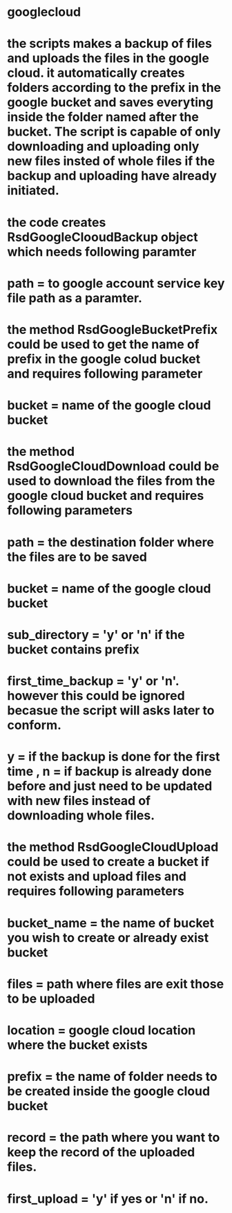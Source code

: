 # googlecloud
# the scripts makes a backup of files and uploads the files in the google cloud. it automatically creates folders according to the prefix in the google bucket and saves everyting inside the folder named after the bucket. The script is capable of only downloading and uploading only new files insted of whole files if the backup and uploading have already initiated.

# the code creates RsdGoogleClooudBackup object which needs following paramter
# path = to google account service key file path as a paramter.

# the method RsdGoogleBucketPrefix could be used to get the name of prefix in the google colud bucket and requires following parameter
# bucket = name of the google cloud bucket

# the method RsdGoogleCloudDownload could be used to download the files from the google cloud bucket and requires following parameters
# path = the destination folder where the files are to be saved
# bucket = name of the google cloud bucket
# sub_directory = 'y' or 'n' if the bucket contains prefix
# first_time_backup = 'y' or 'n'. however this could be ignored becasue the script will asks later to conform.
# y = if the backup is done for the first time , n = if backup is already done before and just need to be updated with new files instead of downloading whole files.

# the method RsdGoogleCloudUpload could be used to create a bucket if not exists and upload files and requires following parameters
# bucket_name = the name of bucket you wish to create or already exist bucket
# files = path where files are exit those to be uploaded
# location = google cloud location where the bucket exists
# prefix = the name of folder needs to be created inside the google cloud bucket
# record = the path where you want to keep the record of the uploaded files. 
# first_upload = 'y' if yes or 'n' if no. 
